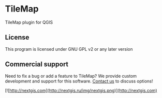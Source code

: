 # TileMap
TileMap plugin for QGIS

License
-------------
This program is licensed under GNU GPL v2 or any later version

Commercial support
----------
Need to fix a bug or add a feature to TileMap? We provide custom development and support for this software. [Contact us](http://nextgis.ru/en/contact/) to discuss options!

[![http://nextgis.com](http://nextgis.ru/img/nextgis.png)](http://nextgis.com)
